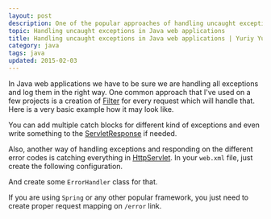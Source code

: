 ```yaml
---
layout: post
description: One of the popular approaches of handling uncaught exceptions using standard Filter and Servlet classes. This is a standard approach and can be even applied to a lot of popular frameworks like Spring.
topic: Handling uncaught exceptions in Java web applications
title: Handling uncaught exceptions in Java web applications | Yuriy Yunikov
category: java
tags: java
updated: 2015-02-03
---
```


In Java web applications we have to be sure we are handling all exceptions and log them in the right way. One common approach that I've used on a few projects is a creation of <a href="http://docs.oracle.com/javaee/5/api/javax/servlet/Filter.html">Filter</a> for every request which will handle that. Here is a very basic example how it may look like.
<github-gist gistid="7658a2dd46095c85cf7a"></github-gist>

You can add multiple catch blocks for different kind of exceptions and even write something to the <a href="http://docs.oracle.com/javaee/5/api/javax/servlet/ServletResponse.html">ServletResponse</a> if needed.

Also, another way of handling exceptions and responding on the different error codes is catching everything in <a href="http://docs.oracle.com/javaee/1.3/api/javax/servlet/http/HttpServlet.html">HttpServlet</a>. In your <code>web.xml</code> file, just create the following configuration.
<github-gist gistid="25442fe77b94028bcc0f" file="error-web.xml"></github-gist>

And create some <code>ErrorHandler</code> class for that.
<github-gist gistid="25442fe77b94028bcc0f" file="ErrorHandler.java"></github-gist>

If you are using <code>Spring</code> or any other popular framework, you just need to create proper request mapping on <code>/error</code> link.